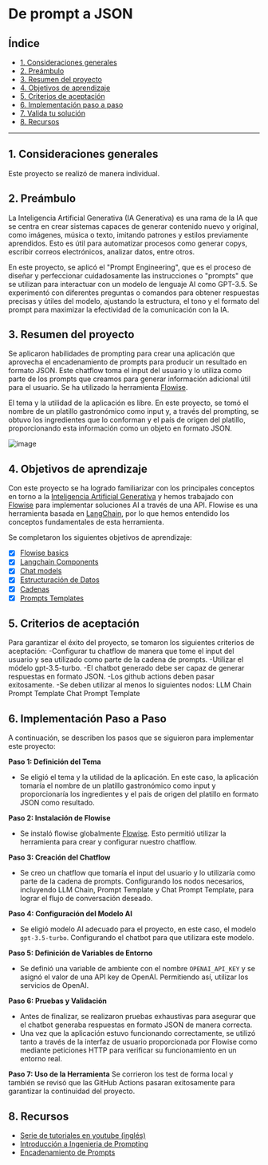 # De prompt a JSON

## Índice

- [1. Consideraciones generales](#1-consideraciones-generales)
- [2. Preámbulo](#2-preámbulo)
- [3. Resumen del proyecto](#3-resumen-del-proyecto)
- [4. Objetivos de aprendizaje](#4-objetivos-de-aprendizaje)
- [5. Criterios de aceptación](#5-criterios-de-aceptación)
- [6. Implementación paso a paso](#6-implementación-paso-a-paso)
- [7. Valida tu solución](#7-valida-tu-solución)
- [8. Recursos](#8-recursos)

---

## 1. Consideraciones generales
Este proyecto se realizó de manera individual.

## 2. Preámbulo

La Inteligencia Artificial Generativa (IA Generativa) es una rama de la IA que se centra en crear sistemas capaces de generar contenido nuevo y original, como imágenes, música o texto, imitando patrones y estilos previamente aprendidos. Esto es útil para automatizar procesos como generar copys, escribir correos electrónicos, analizar datos, entre otros.

En este proyecto, se aplicó el "Prompt Engineering", que es el proceso de diseñar y perfeccionar cuidadosamente las instrucciones o "prompts" que se utilizan para interactuar con un modelo de lenguaje AI como GPT-3.5. Se experimentó con diferentes preguntas o comandos para obtener respuestas precisas y útiles del modelo, ajustando la estructura, el tono y el formato del prompt para maximizar la efectividad de la comunicación con la IA.

## 3. Resumen del proyecto

Se aplicaron habilidades de prompting para crear una aplicación que aprovecha el encadenamiento de prompts para producir un resultado en formato JSON. Este chatflow toma el input del usuario y lo utiliza como parte de los prompts que creamos para generar información adicional útil para el usuario. Se ha utilizado la herramienta [Flowise](https://flowiseai.com/).

El tema y la utilidad de la aplicación es libre. En este proyecto, se tomó el nombre de un platillo gastronómico como input y, a través del prompting, se obtuvo los ingredientes que lo conforman y el país de origen del platillo, proporcionando esta información como un objeto en formato JSON.

![image](https://github.com/Laboratoria/curriculum/assets/5282075/801b660d-6c92-44ed-9735-0d401f5a3918)

## 4. Objetivos de aprendizaje

Con este proyecto se ha logrado familiarizar con los principales conceptos en torno a la [Inteligencia Artificial Generativa](https://es.wikipedia.org/wiki/Inteligencia_artificial_generativa) y hemos trabajado con [Flowise](https://docs.flowiseai.com/) para implementar soluciones AI a través de una API. Flowise es una herramienta basada en [LangChain](https://docs.langchain.com/docs/), por lo que hemos entendido los conceptos fundamentales de esta herramienta.

Se completaron los siguientes objetivos de aprendizaje:

- [x] [Flowise basics](https://www.youtube.com/watch?v=tD6fwQyUIJE&list=PL4HikwTaYE0HDOuXMm5sU6DH6_ZrHBLSJ)
- [x] [Langchain Components](https://docs.langchain.com/docs/category/components)
- [x] [Chat models](https://docs.flowiseai.com/chat-models)
- [x] [Estructuración de Datos](https://learnprompting.org/es/docs/basic_applications/table_generation)
- [x] [Cadenas](https://docs.langchain.com/docs/components/chains/)
- [x] [Prompts Templates](https://docs.langchain.com/docs/components/prompts/)

## 5. Criterios de aceptación

Para garantizar el éxito del proyecto, se tomaron los siguientes criterios de aceptación:
-Configurar tu chatflow de manera que tome el input del usuario y sea utilizado como parte de la cadena de prompts.
-Utilizar el módelo gpt-3.5-turbo.
-El chatbot generado debe ser capaz de generar respuestas en formato JSON.
-Los github actions deben pasar exitosamente.
-Se deben utilizar al menos lo siguientes nodos:
  LLM Chain
  Prompt Template
  Chat Prompt Template

## 6. Implementación Paso a Paso

A continuación, se describen los pasos que se siguieron para implementar este proyecto:

**Paso 1: Definición del Tema**
- Se eligió el tema y la utilidad de la aplicación. En este caso, la aplicación tomaría el nombre de un platillo gastronómico como input y proporcionaría los ingredientes y el país de origen del platillo en formato JSON como resultado.

**Paso 2: Instalación de Flowise**
- Se instaló flowise globalmente [Flowise](https://github.com/FlowiseAI/Flowise). Esto permitió utilizar la herramienta para crear y configurar nuestro chatflow.

**Paso 3: Creación del Chatflow**
- Se creo un chatflow que tomaría el input del usuario y lo utilizaría como parte de la cadena de prompts. Configurando los nodos necesarios, incluyendo LLM Chain, Prompt Template y Chat Prompt Template, para lograr el flujo de conversación deseado.

**Paso 4: Configuración del Modelo AI**
- Se eligió modelo AI adecuado para el proyecto, en este caso, el modelo `gpt-3.5-turbo`. Configurando el chatbot para que utilizara este modelo.

**Paso 5: Definición de Variables de Entorno**
- Se definió una variable de ambiente con el nombre `OPENAI_API_KEY` y se asignó el valor de una API key de OpenAI. Permitiendo así, utilizar los servicios de OpenAI.

**Paso 6: Pruebas y Validación**
- Antes de finalizar, se realizaron pruebas exhaustivas para asegurar que el chatbot generaba respuestas en formato JSON de manera correcta. 
- Una vez que la aplicación estuvo funcionando correctamente, se utilizó tanto a través de la interfaz de usuario proporcionada por Flowise como mediante peticiones HTTP para verificar su funcionamiento en un entorno real.

**Paso 7: Uso de la Herramienta**
Se corrieron los test de forma local y también se revisó que las GitHub Actions pasaran exitosamente para garantizar la continuidad del proyecto.

## 8. Recursos

- [Serie de tutoriales en youtube (inglés)](https://www.youtube.com/watch?v=tD6fwQyUIJE&list=PL4HikwTaYE0HDOuXMm5sU6DH6_ZrHBLSJ)
- [Introducción a Ingenieria de Prompting](https://learnprompting.org/es/docs/basics/prompting)
- [Encadenamiento de Prompts](https://botpress.com/es/blog/what-is-ai-prompt-chaining#:~:text=Permite%20crear%20respuestas%20personalizadas%20basadas,mejora%20el%20compromiso%20del%20usuario.)